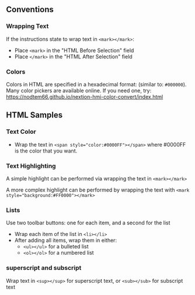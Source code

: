 ## Conventions

### Wrapping Text

If the instructions state to wrap text in `<mark></mark>`:

* Place `<mark>` in the "HTML Before Selection" field
* Place `</mark>` in the "HTML After Selection" field

### Colors

Colors in HTML are specified in a hexadecimal format: (similar to: `#000000`). Many color pickers are available online. If you need one, try:  https://nodtem66.github.io/nextion-hmi-color-convert/index.html

## HTML Samples

### Text Color

* Wrap the text in `<span style="color:#0000FF"></span>` where #0000FF is the color that you want.

### Text Highlighting

A simple highlight can be performed via wrapping the text in `<mark></mark>`

A more complex highlight can be performed by wrapping the text with `<mark style="background:#FF0000"></mark>`

### Lists

Use two toolbar buttons: one for each item, and a second for the list

* Wrap each item of the list in `<li></li>`
* After adding all items, wrap them in either:  
   * `<ul></ul>` for a bulleted list
   * `<ol></ol>` for a numbered list 

### superscript and subscript

Wrap text in `<sup></sup>` for superscript text, or `<sub></sub>` for subscript text